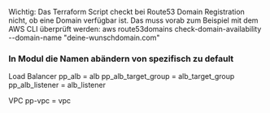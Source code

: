 Wichtig: Das Terraform Script checkt bei Route53 Domain Registration nicht, ob eine Domain verfügbar ist. Das muss vorab zum Beispiel mit dem AWS CLI überprüft werden:
        aws route53domains check-domain-availability --domain-name "deine-wunschdomain.com"



### In Modul die Namen abändern von spezifisch zu default ###
Load Balancer
pp_alb = alb
pp_alb_target_group = alb_target_group
pp_alb_listener = alb_listener

VPC
pp-vpc = vpc